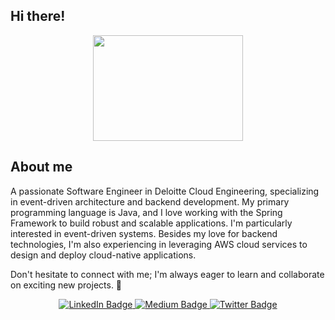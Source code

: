 ## Hi there!

<div id="header" align="center">
  <img src="https://media.giphy.com/media/x5lIgu2DDtI5IzdtUg/giphy.gif" width="240" height="169" />
</div> 

## About me
A passionate Software Engineer in Deloitte Cloud Engineering, specializing in event-driven architecture and backend development. My primary programming language is Java, and I love working with the Spring Framework to build robust and scalable applications. I'm particularly interested in event-driven systems. Besides my love for backend technologies, I'm also experiencing in leveraging AWS cloud services to design and deploy cloud-native applications. 

Don't hesitate to connect with me; I'm always eager to learn and collaborate on exciting new projects. 🚀

<div id="badges" align="center">
  <a href="https://www.linkedin.com/in/betul-ince-2489581aa/">
    <img src="https://img.shields.io/badge/LinkedIn-blue?style=for-the-badge&logo=linkedin&logoColor=white" alt="LinkedIn Badge"/>
  </a>
  <a href="https://medium.com/@Betulince">
    <img src="https://img.shields.io/badge/Medium-black?style=for-the-badge&logo=medium&logoColor=white" alt="Medium Badge"/>
  </a>
  <a href="https://twitter.com/betulincce">
    <img src="https://img.shields.io/badge/Twitter-blue?style=for-the-badge&logo=twitter&logoColor=white" alt="Twitter Badge"/>
  </a>
</div>
